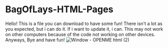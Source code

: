# BagOfLays-HTML-Pages
Hello! This is a file you can download to have some fun! There isn't a lot as you expected, but i can do it.
If i want to update it, i can.
This may not work on other computers because of the code not working on other devices.
Anyways, Bye and have fun!
![Window - OPENME html (2)](https://user-images.githubusercontent.com/108637656/194179637-5ca72222-dc0e-4ab4-ad9b-4c3413e5dc7f.png)
